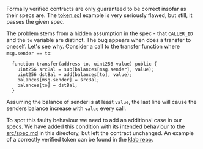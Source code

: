 Formally verified contracts are only guaranteed to be correct insofar as their specs are.
The [token.sol](https://github.com/dapphub/fv-tutorial/blob/master/2/dapp/src/token.sol) example is very seriously flawed, but still, it passes the given spec.

The problem stems from a hidden assumption in the spec - that `CALLER_ID` and the `to` variable are distinct. The bug appears when does a transfer to oneself. Let's see why. Consider a call to the transfer function where `msg.sender == to`:

```sol
  function transfer(address to, uint256 value) public {
    uint256 srcBal = sub(balances[msg.sender], value);
    uint256 dstBal = add(balances[to], value);
    balances[msg.sender] = srcBal;
    balances[to] = dstBal;
  }

```
Assuming the balance of sender is at least `value`, the last line will cause the senders balance increase with `value` every call.

To spot this faulty behaviour we need to add an additional case in our specs. We have added this condition with its intended behaviour to the [src/spec.md](src/spec.md) in this directory, but left the contract unchanged. An example of a correctly verified token can be found in the [klab repo](https://github.com/dapphub/klab/tree/master/examples/token).
